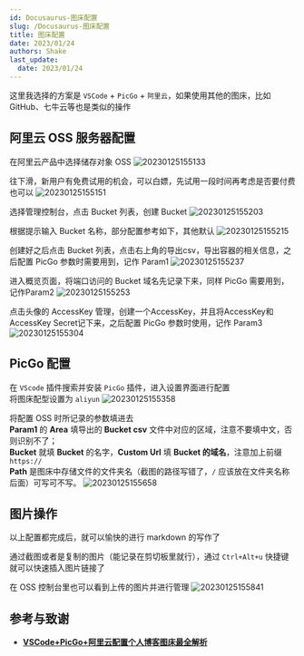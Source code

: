 ```yaml
---
id: Docusaurus-图床配置
slug: /Docusaurus-图床配置
title: 图床配置
date: 2023/01/24
authors: Shake
last_update:
  date: 2023/01/24
---
```


这里我选择的方案是 `VSCode` + `PicGo` + `阿里云`，如果使用其他的图床，比如 GitHub、七牛云等也是类似的操作

## 阿里云 OSS 服务器配置

在阿里云产品中选择储存对象 OSS
![20230125155133](https://shake-picture.oss-cn-guangzhou.aliyuncs.com/Docusaurus/docs/Blog_Building/Docusaurus/20230125155133.png)

往下滑，新用户有免费试用的机会，可以白嫖，先试用一段时间再考虑是否要付费也可以
![20230125155151](https://shake-picture.oss-cn-guangzhou.aliyuncs.com/Docusaurus/docs/Blog_Building/Docusaurus/20230125155151.png)

选择管理控制台，点击 Bucket 列表，创建 Bucket
![20230125155203](https://shake-picture.oss-cn-guangzhou.aliyuncs.com/Docusaurus/docs/Blog_Building/Docusaurus/20230125155203.png)

根据提示输入 Bucket 名称，部分配置参考如下，其他默认
![20230125155215](https://shake-picture.oss-cn-guangzhou.aliyuncs.com/Docusaurus/docs/Blog_Building/Docusaurus/20230125155215.png)

创建好之后点击 Bucket 列表，点击右上角的导出csv，导出容器的相关信息，之后配置 PicGo 参数时需要用到，记作 Param1
![20230125155237](https://shake-picture.oss-cn-guangzhou.aliyuncs.com/Docusaurus/docs/Blog_Building/Docusaurus/20230125155237.png)

进入概览页面，将端口访问的 Bucket 域名先记录下来，同样 PicGo 需要用到，记作Param2
![20230125155253](https://shake-picture.oss-cn-guangzhou.aliyuncs.com/Docusaurus/docs/Blog_Building/Docusaurus/20230125155253.png)

点击头像的 AccessKey 管理，创建一个AccessKey，并且将AccessKey和AccessKey Secret记下来，之后配置 PicGo 参数时使用，记作 Param3
![20230125155304](https://shake-picture.oss-cn-guangzhou.aliyuncs.com/Docusaurus/docs/Blog_Building/Docusaurus/20230125155304.png)

## PicGo 配置

在 `VScode` 插件搜索并安装 `PicGo` 插件，进入设置界面进行配置<br/>
将图床配型设置为 `aliyun`
![20230125155358](https://shake-picture.oss-cn-guangzhou.aliyuncs.com/Docusaurus/docs/Blog_Building/Docusaurus/20230125155358.png)

将配置 OSS 时所记录的参数填进去<br/>
**Param1** 的 **Area** 填导出的 **Bucket csv** 文件中对应的区域，注意不要填中文，否则识别不了；<br/>
**Bucket** 就填 **Bucket** 的名字，**Custom Url** 填 **Bucket 的域名**，注意加上前缀 `https://`<br/>
**Path** 是图床中存储文件的文件夹名（截图的路径写错了，`/` 应该放在文件夹名称后面）可写可不写。
![20230125155658](https://shake-picture.oss-cn-guangzhou.aliyuncs.com/Docusaurus/docs/Blog_Building/Docusaurus/20230125155658.png)

## 图片操作

以上配置都完成后，就可以愉快的进行 markdown 的写作了

通过截图或者是复制的图片（能记录在剪切板里就行），通过 `Ctrl+Alt+u` 快捷键就可以快速插入图片链接了

在 OSS 控制台里也可以看到上传的图片并进行管理
![20230125155841](https://shake-picture.oss-cn-guangzhou.aliyuncs.com/Docusaurus/docs/Blog_Building/Docusaurus/20230125155841.png)

## 参考与致谢

- **[VSCode+PicGo+阿里云配置个人博客图床最全解析](https://zhuanlan.zhihu.com/p/504934963)**

